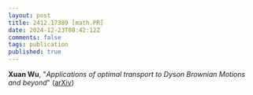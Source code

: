 ```yaml
---
layout: post
title: 2412.17389 [math.PR]
date: 2024-12-23T08:42:12Z
comments: false
tags: publication
published: true
---
```


<b>Xuan Wu</b>, "<i>Applications of optimal transport to Dyson Brownian Motions and beyond</i>" ([arXiv](http://arxiv.org/abs/2412.17389v1))
